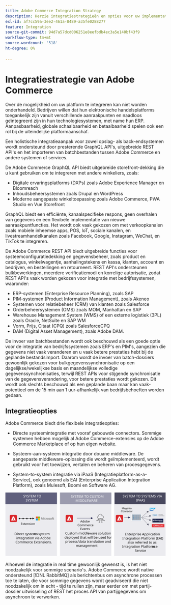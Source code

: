 ```yaml
---
title: Adobe Commerce Integration Strategy
description: Herzie integratiestrategieën en opties voor uw implementatie van Adobe Commerce.
exl-id: af7cc59a-3ee2-461a-8489-a35fe0288277
feature: Integration
source-git-commit: 94d7a57dcd006251e8eefbdb4ec3a5e140bf43f9
workflow-type: tm+mt
source-wordcount: '518'
ht-degree: 0%

---
```


# Integratiestrategie van Adobe Commerce

Over de mogelijkheid om uw platform te integreren kan niet worden onderhandeld. Bedrijven willen dat hun elektronische handelsplatforms toegankelijk zijn vanuit verschillende aanraakpunten en naadloos geïntegreerd zijn in hun technologiesystemen, met name hun ERP. Aanpasbaarheid, globale schaalbaarheid en betaalbaarheid spelen ook een rol bij de uiteindelijke platformaanschaf.

Een holistische integratieaanpak voor zowel opslag- als back-endsystemen wordt ondersteund door presterende GraphQL API&#39;s, uitgebreide REST API&#39;s en het importeren van batchbestanden tussen Adobe Commerce en andere systemen of services.

De Adobe Commerce GraphQL API biedt uitgebreide storefront-dekking die u kunt gebruiken om te integreren met andere winkeliers, zoals:

- Digitale ervaringsplatforms (DXPs) zoals Adobe Experience Manager en Bloomreach
- Inhoudsbeheersystemen zoals Drupal en WordPress
- Moderne aangepaste winkeltoepassing zoals Adobe Commerce, PWA Studio en Vue Storefront

GraphQL biedt een efficiënte, kanaalspecifieke respons, geen overhalen van gegevens en een flexibele implementatie van nieuwe aanraakpuntfuncties. Het wordt ook vaak gekozen om met verkoopkanalen zoals mobiele inheemse apps, POS, IoT, sociale kanalen, en livestreamhandelkanalen zoals Facebook, Google, Instagram, WeChat, en TikTok te integreren.

De Adobe Commerce REST API biedt uitgebreide functies voor systeemconfiguratiedekking en gegevensbeheer, zoals product en catalogus, winkelwagentje, aanhalingstekens en kassa, klanten, account en bedrijven, en bestellingen en retourneert. REST API&#39;s ondersteunen bulkbewerkingen, meerdere verificatiemodi en korrelige autorisatie, zodat REST API&#39;s vaak worden gekozen voor integratie met bedrijfssystemen, waaronder:

- ERP-systemen (Enterprise Resource Planning), zoals SAP
- PIM-systemen (Product Information Management), zoals Akeneo
- Systemen voor relatiebeheer (CRM) van klanten zoals Salesforce
- Orderbeheersystemen (OMS) zoals MOM, Manhattan en SAP
- Warehouse Management System (WMS) of een externe logistiek (3PL) zoals Oracle, NetSuite en SAP WM
- Vorm, Prijs, Citaat (CPQ) zoals SalesforceCPQ
- DAM (Digital Asset Management), zoals Adobe DAM.

De invoer van batchbestanden wordt ook beschouwd als een goede optie voor de integratie van bedrijfssystemen zoals ERP&#39;s en PIM&#39;s, aangezien die gegevens niet vaak veranderen en u vaak betere prestaties hebt bij de geplande bestandsimport. Daarom wordt de invoer van batch-dossiers gewoonlijk gekozen voor bulkgegevenssynchronisatie op een dagelijkse/wekelijkse basis en maandelijkse volledige gegevenssynchronisaties, terwijl REST APIs voor stijgende synchronisatie van de gegevensverandering, voor betere prestaties wordt gekozen. Dit wordt ook slechts beschouwd als een geplande baan maar kan vaak-potentieel om de 15 min aan 1 uur-afhankelijk van bedrijfsbehoeften worden gedaan.

## Integratieopties

Adobe Commerce biedt drie flexibele integratieopties:

- Directe systeemintegratie met vooraf gebouwde connectors. Sommige systemen hebben mogelijk al Adobe Commerce-extensies op de Adobe Commerce Marketplace of op hun eigen website.

- Systeem-aan-systeem integratie door douane middleware. De aangepaste middleware-oplossing die wordt geïmplementeerd, wordt gebruikt voor het toewijzen, vertalen en beheren van procesgegevens.

- System-to-system integratie via iPaaS (Integratieplatform-as-a-Service), ook genoemd als EAI (Enterprise Application Integration Platform), zoals Mulesoft, Boomi en Software AG.

![Adobe Commerce-integratieopties](../../assets/playbooks/integration-options.svg)

Alhoewel de integratie in real time gewoonlijk gewenst is, is het niet noodzakelijk voor sommige scenario&#39;s. Adobe Commerce wordt native ondersteund [!DNL RabbitMQ] als berichtenbus om asynchrone processen toe te laten, die voor sommige gegevens wordt geadviseerd die niet noodzakelijk om in echt - tijd te ruilen zijn, maar eerder om met partij-dossier uitwisseling of REST het proces API van partijgegevens om asynchroon te verwerken.
